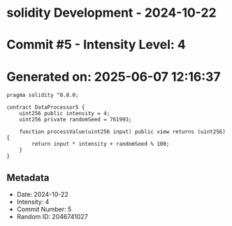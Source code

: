 ﻿# solidity Development - 2024-10-22
# Commit #5 - Intensity Level: 4
# Generated on: 2025-06-07 12:16:37
```solidity
pragma solidity ^0.8.0;

contract DataProcessor5 {
    uint256 public intensity = 4;
    uint256 private randomSeed = 761993;

    function processValue(uint256 input) public view returns (uint256) {
        return input * intensity + randomSeed % 100;
    }
}
```
## Metadata
- Date: 2024-10-22
- Intensity: 4
- Commit Number: 5
- Random ID: 2046741027
